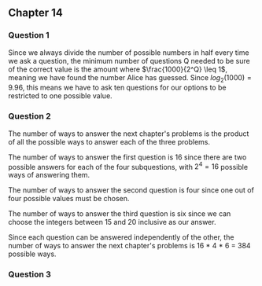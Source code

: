  ## Chapter 14
 
### Question 1
Since we always divide the number of possible numbers in half every time we ask 
a question, the minimum number of questions Q needed to be sure of the correct 
value is the amount where $\frac{1000}{2^Q} \leq 1$, meaning we have found the number Alice has guessed.
Since $log_2(1000) = 9.96$, this means we have to ask ten questions for our options to be restricted to one 
possible value.

### Question 2
The number of ways to answer the next chapter's problems is the product of all the possible 
ways to answer each of the three problems.

The number of ways to answer the first question is 16 since there are two possible answers for each of the four subquestions, with 
$2^4 = 16$ possible ways of answering them.

The number of ways to answer the second question is four since one out of four possible values must be chosen.

The number of ways to answer the third question is six since we can choose the integers between 15 and 20 inclusive as our answer.

Since each question can be answered independently of the other, the number of ways to 
answer the next chapter's problems is 16 * 4 * 6 = 384 possible ways.

### Question 3

